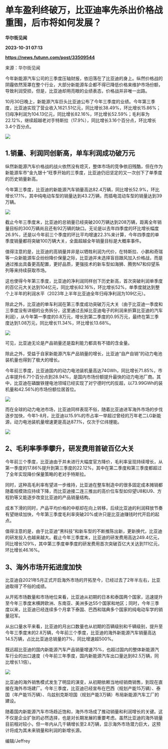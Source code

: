# 单车盈利终破万，比亚迪率先杀出价格战重围，后市将如何发展？
**华尔街见闻**

**2023-10-31 07:13**

**https://news.futunn.com/post/33509544**

来源：华尔街见闻

今年新能源汽车公司的三季度压轴财报，依旧落在了比亚迪的身上。纵然价格战的阴霾依然笼罩在整个行业，大部分新能源车企都不得已降低价格来维护市场份额，导致利润受损，但是，比亚迪却用亮眼的业绩表态，价格战并非唯一出路。

10月30日晚上，新能源汽车巨头比亚迪公布了今年三季度的业绩。今年第三季度，比亚迪实现了营业收入1621.51亿元，同比增长38.49%，环比增长15.86%；归母净利润为104.13亿元，同比增长82.16%，环比增长52.59%；毛利率为22.12%，继续超越老对手特斯拉（17.9%），同比增长3.16个百分点，环比增长3.4个百分点。

![](https://newsfile.futunn.com/public/NN-PersistNewsContentImage/7781/20231031/0-32ed06c4f3356cfb203f411c5bc37b90-0-6354e9eacc73d0ffd3d30fc74ce5809b.png/big)

1.销量、利润同创新高，单车利润成功破万元
---------------------

纵然新能源汽车价格战的战火依然没有熄灭，整体市场的竞争依旧残酷，但在作为新能源车市“金九银十”旺季开始的三季度，比亚迪仍旧坚定的又一次创下了单季度的历史销量新高。

今年第三季度，比亚迪的新能源汽车销量高达82.4万辆，同比增长52.9%，环比增长17.1%，其中纯电动车型的销量达到43.2万辆，而插电混动车型的销量达到39万辆。

![](https://newsfile.futunn.com/public/NN-PersistNewsContentImage/7781/20231031/0-32ed06c4f3356cfb203f411c5bc37b90-1-22af3d866a6c0369634c225509b92db8.png/big)

截止今年三季度末，比亚迪的总销量已经突破200万辆达到208万辆，距离全年销量目标的300万辆尚且还有92万辆的缺口。无论是以去年四季度的环比增长幅度26.9%，还是以今年前三个季度的环比平均增速22.3%来计算，今年四季度的单季度销量都将突破100万辆大关，全面超越全年销量目标是大概率事件。

值得注意的是，比亚迪的高销量并非是以牺牲利润为代价，在特斯拉、小鹏和奇瑞等一众新能源车企纷纷降价保量之际，比亚迪并未选择盲目跟风加入价格战，而是通过推出具备更高配置，更好品质，更强技术的新车型如海狮、腾势N7和仰望系列等来持续获取市场。

这也使得今年第三季度，比亚迪的净利润同样创下历史新高，首次突破利润单季度的百亿元大关达到104亿元，同比增长82.16%，环比增长52%，单季度就达到整个上半年的利润水平（2023年上半年比亚迪全年归母净利润为109亿元）。

除此之外，比亚迪的单车利润在第三季度成功突破万元大关（由于比亚迪一季度和三季度没有详细的业务拆分，这里通过去掉比亚迪电子的利润来折算比亚迪的汽车利润），从今年第一季度的0.8万元，增长到第二季度的0.95万元，最终在第三季度达到1.08万元，同比增长11.34%，环比增长13.68%。

![](https://newsfile.futunn.com/public/NN-PersistNewsContentImage/7781/20231031/0-32ed06c4f3356cfb203f411c5bc37b90-2-f8ccf7df37448cada7021c7df1158e73.png/big)

可见，比亚迪无论是产品销量还是盈利能力都具有不错的含金量。

除此之外，受益于自家新能源汽车产品销量的增长，比亚迪“自产自销”的动力电池装机量也得到了极大的增长。

今年前三季度，比亚迪国内的动力电池装机量高达74GWh，同比增长71.85%，市占率提升6.71个百分点到28.94%，是国内市场份额提升最快的动力电池厂商。其中，比亚迪在磷酸铁锂电池领域已经实现了对宁德时代的反超，以73.99GWh的装机量和42.56%的市场份额位居首位。

![](https://newsfile.futunn.com/public/NN-PersistNewsContentImage/7781/20231031/0-32ed06c4f3356cfb203f411c5bc37b90-3-949948902124d785e63753ce091fe75d.png/big)

而在全球的动力电池市场，比亚迪同样表现不俗，随着比亚迪进军海外市场的步伐逐步加快，今年1-8月，比亚迪以15.9%的市占率一举超过曾经的万年老二LG新能源，动力电池装机量增速更是高达87.1%，仅次于亿纬锂能。

![](https://newsfile.futunn.com/public/NN-PersistNewsContentImage/7781/20231031/0-32ed06c4f3356cfb203f411c5bc37b90-4-1b1154fad7ff7a05cfd077746d2922c1.png/big)

2、毛利率季季攀升，研发费用首破百亿大关
--------------------

今年前三个季度，比亚迪由于并未进行大幅度官方降价，毛利率呈现持续增长，从第一季度的17.86%提升到第三季度的22.12%，其中在第二季度和第三季度都超过了全年实现降价保量策略的老对手特斯拉。

同时，这种高毛利率有望进一步维持，比亚迪在整车制造中的很多固定成本摊销都随着规模效应持续下降，而比亚迪接二连三推出的高价位车型如仰望U8和U9、方程豹等又能逐步改变比亚迪的产品销量结构。

成本下滑的同时，产品平均价格的中枢却在向上转移，后续比亚迪的利润释放节奏有望继续加快，今年第三季度毛利率突破20%或许只是比亚迪赚钱时代开启的起点。

值得注意的是，由于比亚迪“黑科技”和新车型的不断推陈出新，更新换代，比亚迪的研发投入也越来越大。截止今年三季度末，比亚迪的研发费用高达249.4亿元，同比增长129%，其中第三季度单季度的研发费用首次突破百亿大关达到111亿元，环比增长46.16%。

3、海外市场开拓进度加快
------------

比亚迪自2021年5月正式开启海外市场的开拓至今，已经过去了2年半左右，比亚迪取得了不俗的成绩。

从开拓市场数量和市场地位来看，比亚迪从初期的日本和泰国两个国家，迅速提升至今年三季度末横跨欧洲、东南亚、美洲多达55个国家和地区；同时，今年三季度以来，比亚迪已经连续多个月拿下泰国、巴西和瑞典多个国家的纯电动车学的销量冠军。

从出口量水平来看，比亚迪的月出口数量也从初期的百辆级别和千辆级别，提升至今年三季度末的2.8万辆，今年前三个季度，比亚迪的海外新能源汽车销量高达14.5万辆，占比比亚迪总销量的7%，同比增速超500%。

既远超比亚迪的国内新能源汽车产品销量增速75%，也超过国内的整体新能源汽车行业的出口速度（今年前三年季度，国内新能源汽车出口量达到82.5万辆，同比增长1.1倍）。

![](https://newsfile.futunn.com/public/NN-PersistNewsContentImage/7781/20231031/0-32ed06c4f3356cfb203f411c5bc37b90-5-3ef182a83d951ca7b941811cb3f5ffa1.png/big)

比亚迪的海外销售模式发生了明显的演变，从初期依赖当地经销商销售，到现在直接在海外市场建厂。今年三季度，比亚迪已经宣布在巴西（规划产能15万辆）、泰国（年产能15万辆）、乌兹别克斯坦国（规划产能3万辆）布局新能源汽车工厂的建设。

随着国内新能源汽车市场趋近饱和，海外市场成了推动销量和利润增长的关键。这不仅是企业扩张的必然选择，也是对长期发展的重要考虑。虽然比亚迪的海外销量目前相对较小，但一年内从几千辆增长至2.8万辆，显示海外市场潜力巨大，这预计将成为其未来销量和利润的新增长源。

编辑/Jeffrey